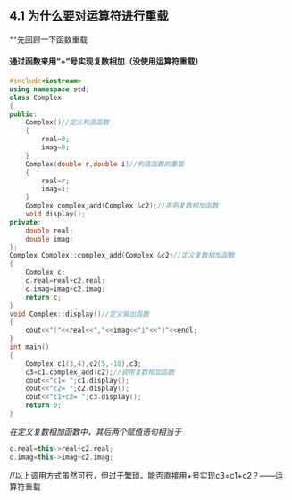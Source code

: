 ## 4.1 为什么要对运算符进行重载

**先回顾一下函数重载

#### 通过函数来用“+”号实现复数相加（没使用运算符重载）

```cpp
#include<iostream>
using namespace std;
class Complex
{
public:
    Complex()//定义构造函数
    {
        real=0;
        imag=0;
    }
    Complex(double r,double i)//构造函数的重载
    {
        real=r;
        imag=i;
    }
    Complex complex_add(Complex &c2);//声明复数相加函数
    void display();
private:
    double real;
    double imag;
};
Complex Complex::complex_add(Complex &c2)//定义复数相加函数
{
    Complex c;
    c.real=real+c2.real;
    c.imag=imag+c2.imag;
    return c;
}
void Complex::display()//定义输出函数
{
    cout<<"("<<real<<","<<imag<<"i"<<")"<<endl;
}
int main()
{
    Complex c1(3,4),c2(5,-10),c3;
    c3=c1.complex_add(c2);//调用复数相加函数
    cout<<"c1= ";c1.display();
    cout<<"c2= ";c2.display();
    cout<<"c1+c2= ";c3.display();
    return 0;
}


```

*在定义复数相加函数中，其后两个赋值语句相当于*

```cpp
c.real=this->real+c2.real;
c.imag=this->imag+c2.imag;
```

//以上调用方式虽然可行，但过于繁琐。能否直接用+号实现c3=c1+c2？——运算符重载
